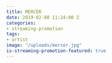 ```yaml
---
title: MERCER
date: 2019-02-08 11:24:00 Z
categories:
- streaming-promotion
tags:
- artist
image: "/uploads/mercer.jpg"
is-streaming-promotion-featured: true
---
```


